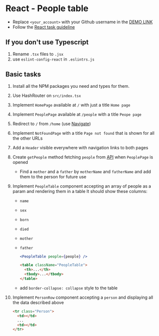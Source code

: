 # React - People table

- Replace `<your_account>` with your Github username in the
  [DEMO LINK](https://VitalyPasechnik.github.io/react_people-table-basics/)
- Follow the [React task guideline](https://github.com/mate-academy/react_task-guideline#react-tasks-guideline)

## If you don't use **Typescript**

1. Rename `.tsx` files to `.jsx`
1. use `eslint-config-react` in `.eslintrs.js`

## Basic tasks

1. Install all the NPM packages you need and types for them.
2. Use HashRouter on `src/index.tsx`
3. Implement `HomePage` available at `/` with just a title `Home page`
4. Implement `PeoplePage` available at `/people` with a title `Peope page`
5. Redirect to `/` from `/home` (use [Navigate](https://reactrouter.com/docs/en/v6/components/navigate))
6. Implement `NotFoundPage` with a title `Page not found` that is shown for all the other URLs
7. Add a `Header` visible everywhere with navigation links to both pages
8. Create `getPeople` method fetching `people` from [API](https://mate-academy.github.io/react_people-table/api/people.json)
  when `PeoplePage` is opened
    - Find a `mother` and a `father` by `motherName` and `fatherName` and add them to the person for future use
8. Implement `PeopleTable` component accepting an array of people as a param and rendering them in a table
  It should show these columns:
    - `name`
    - `sex`
    - `born`
    - `died`
    - `mother`
    - `father`

      ```jsx harmony
      <PeopleTable people={people} />
      ```

      ```html
      <table className="PeopleTable">
        <th>...</th>
        <tbody>...</tbody>
      </table>
      ```

    - add `border-collapse: collapse` style to the table
9. Implement `PersonRow` component accepting a `person` and displaying all the data described above

    ```html
    <tr class="Person">
      <td></td>
      ...
      <td></td>
    </tr>
    ```

